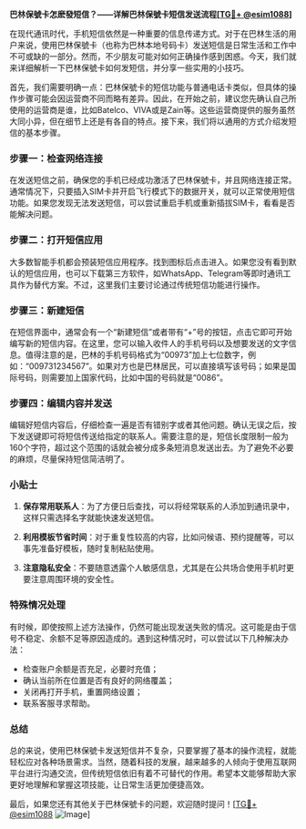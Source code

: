 **巴林保號卡怎麽發短信？——详解巴林保號卡短信发送流程[[TG💪+ @esim1088](https://t.me/s/esim1088)]**

在现代通讯时代，手机短信依然是一种重要的信息传递方式。对于在巴林生活的用户来说，使用巴林保號卡（也称为巴林本地号码卡）发送短信是日常生活和工作中不可或缺的一部分。然而，不少朋友可能对如何正确操作感到困惑。今天，我们就来详细解析一下巴林保號卡如何发短信，并分享一些实用的小技巧。

首先，我们需要明确一点：巴林保號卡的短信功能与普通电话卡类似，但具体的操作步骤可能会因运营商不同而略有差异。因此，在开始之前，建议您先确认自己所使用的运营商是谁，比如Batelco、VIVA或是Zain等。这些运营商提供的服务虽然大同小异，但在细节上还是有各自的特点。接下来，我们将以通用的方式介绍发短信的基本步骤。

### 步骤一：检查网络连接

在发送短信之前，确保您的手机已经成功激活了巴林保號卡，并且网络连接正常。通常情况下，只要插入SIM卡并开启飞行模式下的数据开关，就可以正常使用短信功能。如果您发现无法发送短信，可以尝试重启手机或重新插拔SIM卡，看看是否能解决问题。

### 步骤二：打开短信应用

大多数智能手机都会预装短信应用程序。找到图标后点击进入。如果您没有看到默认的短信应用，也可以下载第三方软件，如WhatsApp、Telegram等即时通讯工具作为替代方案。不过，这里我们主要讨论通过传统短信功能进行操作。

### 步骤三：新建短信

在短信界面中，通常会有一个“新建短信”或者带有“+”号的按钮，点击它即可开始编写新的短信内容。在这里，您可以输入收件人的手机号码以及想要发送的文字信息。值得注意的是，巴林的手机号码格式为“00973”加上七位数字，例如：“009731234567”。如果对方也是巴林居民，可以直接填写该号码；如果是国际号码，则需要加上国家代码，比如中国的号码就是“0086”。

### 步骤四：编辑内容并发送

编辑好短信内容后，仔细检查一遍是否有错别字或者其他问题。确认无误之后，按下发送键即可将短信传送给指定的联系人。需要注意的是，短信长度限制一般为160个字符，超过这个范围的话就会被分成多条短消息发送出去。为了避免不必要的麻烦，尽量保持短信简洁明了。

### 小贴士

1. **保存常用联系人**：为了方便日后查找，可以将经常联系的人添加到通讯录中，这样只需选择名字就能快速发送短信。
   
2. **利用模板节省时间**：对于重复性较高的内容，比如问候语、预约提醒等，可以事先准备好模板，随时复制粘贴使用。

3. **注意隐私安全**：不要随意透露个人敏感信息，尤其是在公共场合使用手机时更要注意周围环境的安全性。

### 特殊情况处理

有时候，即使按照上述方法操作，仍然可能出现发送失败的情况。这可能是由于信号不稳定、余额不足等原因造成的。遇到这种情况时，可以尝试以下几种解决办法：

- 检查账户余额是否充足，必要时充值；
- 确认当前所在位置是否有良好的网络覆盖；
- 关闭再打开手机，重置网络设置；
- 联系客服寻求帮助。

### 总结

总的来说，使用巴林保號卡发送短信并不复杂，只要掌握了基本的操作流程，就能轻松应对各种场景需求。当然，随着科技的发展，越来越多的人倾向于使用互联网平台进行沟通交流，但传统短信依旧有着不可替代的作用。希望本文能够帮助大家更好地理解和掌握这项技能，让日常生活更加便捷高效。

最后，如果您还有其他关于巴林保號卡的问题，欢迎随时提问！[[TG💪+ @esim1088](https://t.me/s/esim1088) ![Image](https://i.postimg.cc/4NQfJmqS/Snipaste-2025-05-13-00-14-12.png)]